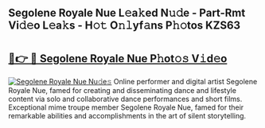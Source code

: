 ## Segolene Royale Nue L𝚎a𝚔ed N𝚞𝚍e - Part-Rmt Vi𝚍𝚎o L𝚎a𝚔s - H𝚘𝚝 O𝚗𝚕yf𝚊ns P𝚑𝚘tos KZS63

# <h2><a href="http://kf9jhv.oniu.top/?m=Segolene+Royale+Nue">🔗👉 🔴 Segolene Royale Nue P𝚑ot𝚘𝚜 V𝚒d𝚎o</a></h2>

[![Segolene Royale Nue Nu𝚍e𝚜](https://i.imgur.com/0qMVB7G.gif)](http://kf9jhv.oniu.top/?m=Segolene+Royale+Nue)
Online performer and digital artist Segolene Royale Nue, famed for creating and disseminating dance and lifestyle content via solo and collaborative dance performances and short films. Exceptional mime troupe member Segolene Royale Nue, famed for their remarkable abilities and accomplishments in the art of silent storytelling.  
